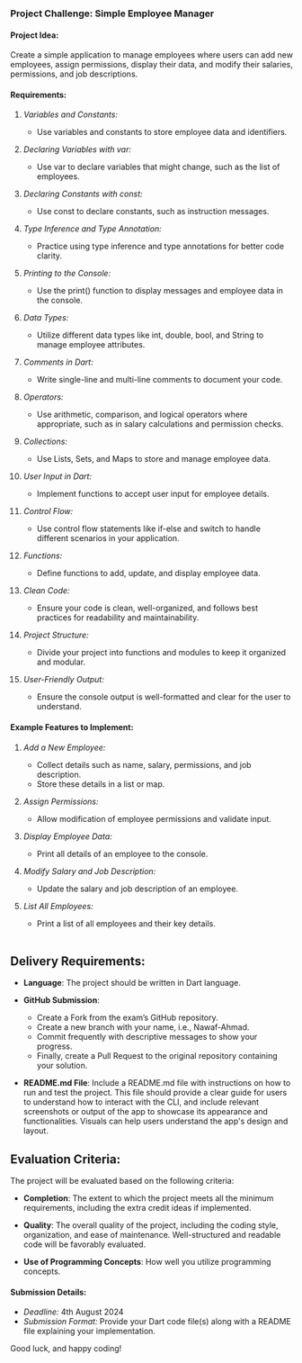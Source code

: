 ### Project Challenge: Simple Employee Manager

#### Project Idea:
Create a simple application to manage employees where users can add new employees, assign permissions, display their data, and modify their salaries, permissions, and job descriptions.

#### Requirements:
1. *Variables and Constants:*
   - Use variables and constants to store employee data and identifiers.

2. *Declaring Variables with var:*
   - Use var to declare variables that might change, such as the list of employees.

3. *Declaring Constants with const:*
   - Use const to declare constants, such as instruction messages.

4. *Type Inference and Type Annotation:*
   - Practice using type inference and type annotations for better code clarity.

5. *Printing to the Console:*
   - Use the print() function to display messages and employee data in the console.

6. *Data Types:*
   - Utilize different data types like int, double, bool, and String to manage employee attributes.

7. *Comments in Dart:*
   - Write single-line and multi-line comments to document your code.

8. *Operators:*
   - Use arithmetic, comparison, and logical operators where appropriate, such as in salary calculations and permission checks.

9. *Collections:*
   - Use Lists, Sets, and Maps to store and manage employee data.

10. *User Input in Dart:*
    - Implement functions to accept user input for employee details.

11. *Control Flow:*
    - Use control flow statements like if-else and switch to handle different scenarios in your application.

12. *Functions:*
    - Define functions to add, update, and display employee data.

13. *Clean Code:*
    - Ensure your code is clean, well-organized, and follows best practices for readability and maintainability.

14. *Project Structure:*
    - Divide your project into functions and modules to keep it organized and modular.

15. *User-Friendly Output:*
    - Ensure the console output is well-formatted and clear for the user to understand.

#### Example Features to Implement:
1. *Add a New Employee:*
   - Collect details such as name, salary, permissions, and job description.
   - Store these details in a list or map.

2. *Assign Permissions:*
   - Allow modification of employee permissions and validate input.

3. *Display Employee Data:*
   - Print all details of an employee to the console.

4. *Modify Salary and Job Description:*
   - Update the salary and job description of an employee.

5. *List All Employees:*
   - Print a list of all employees and their key details.
<br><br>
## Delivery Requirements:

- **Language**: The project should be written in Dart language.

- **GitHub Submission**:
   - Create a Fork from the exam’s GitHub repository.
   - Create a new branch with your name, i.e., Nawaf-Ahmad.
   - Commit frequently with descriptive messages to show your progress.
   - Finally, create a Pull Request to the original repository containing your solution.

- **README.md File**: Include a README.md file with instructions on how to run and test the project. This file should provide a clear guide for users to understand how to interact with the CLI, and include relevant screenshots or output of the app to showcase its appearance and functionalities. Visuals can help users understand the app's design and layout.

## Evaluation Criteria:

The project will be evaluated based on the following criteria:

- **Completion**: The extent to which the project meets all the minimum requirements, including the extra credit ideas if implemented.

- **Quality**: The overall quality of the project, including the coding style, organization, and ease of maintenance. Well-structured and readable code will be favorably evaluated.

- **Use of Programming Concepts**: How well you utilize programming concepts.


#### Submission Details:
- *Deadline:* 4th August 2024
- *Submission Format:* Provide your Dart code file(s) along with a README file explaining your implementation.

Good luck, and happy coding!

